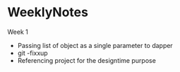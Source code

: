 # WeeklyNotes

Week 1

- Passing list of object as a single parameter to dapper
- git -fixxup
- Referencing project for the designtime purpose
